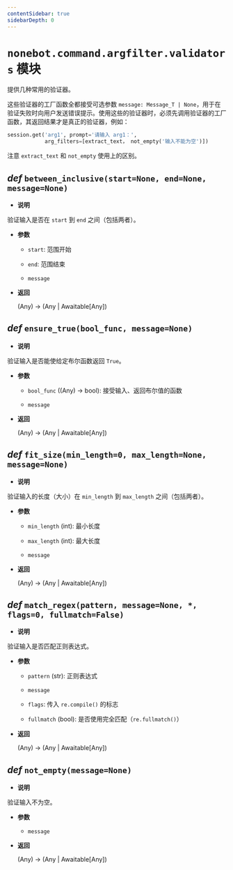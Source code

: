 ```yaml
---
contentSidebar: true
sidebarDepth: 0
---
```


# `nonebot.command.argfilter.validators` 模块 <Badge text="1.2.0+"/>

提供几种常用的验证器。

这些验证器的工厂函数全都接受可选参数 `message: Message_T | None`，用于在验证失败时向用户发送错误提示。使用这些的验证器时，必须先调用验证器的工厂函数，其返回结果才是真正的验证器，例如：

```python
session.get('arg1', prompt='请输入 arg1：',
            arg_filters=[extract_text， not_empty('输入不能为空')])
```

注意 `extract_text` 和 `not_empty` 使用上的区别。

## _def_ `between_inclusive(start=None, end=None, message=None)`

- **说明**

验证输入是否在 `start` 到 `end` 之间（包括两者）。

- **参数**

    - `start`: 范围开始

    - `end`: 范围结束

    - `message`

- **返回**

    (Any) -> (Any | Awaitable[Any])

## _def_ `ensure_true(bool_func, message=None)`

- **说明**

验证输入是否能使给定布尔函数返回 `True`。

- **参数**

    - `bool_func` ((Any) -> bool): 接受输入、返回布尔值的函数

    - `message`

- **返回**

    (Any) -> (Any | Awaitable[Any])

## _def_ `fit_size(min_length=0, max_length=None, message=None)`

- **说明**

验证输入的长度（大小）在 `min_length` 到 `max_length` 之间（包括两者）。

- **参数**

    - `min_length` (int): 最小长度

    - `max_length` (int): 最大长度

    - `message`

- **返回**

    (Any) -> (Any | Awaitable[Any])

## _def_ `match_regex(pattern, message=None, *, flags=0, fullmatch=False)`

- **说明**

验证输入是否匹配正则表达式。

- **参数**

    - `pattern` (str): 正则表达式

    - `message`

    - `flags`: 传入 `re.compile()` 的标志

    - `fullmatch` (bool): 是否使用完全匹配（`re.fullmatch()`）

- **返回**

    (Any) -> (Any | Awaitable[Any])

## _def_ `not_empty(message=None)`

- **说明**

验证输入不为空。

- **参数**

    - `message`

- **返回**

    (Any) -> (Any | Awaitable[Any])